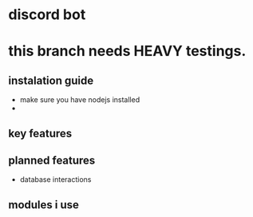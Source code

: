 # discord bot

# this branch needs **HEAVY** testings.


## instalation guide

- make sure you have nodejs installed
- 

## key features
## planned features

- database interactions

## modules i use


